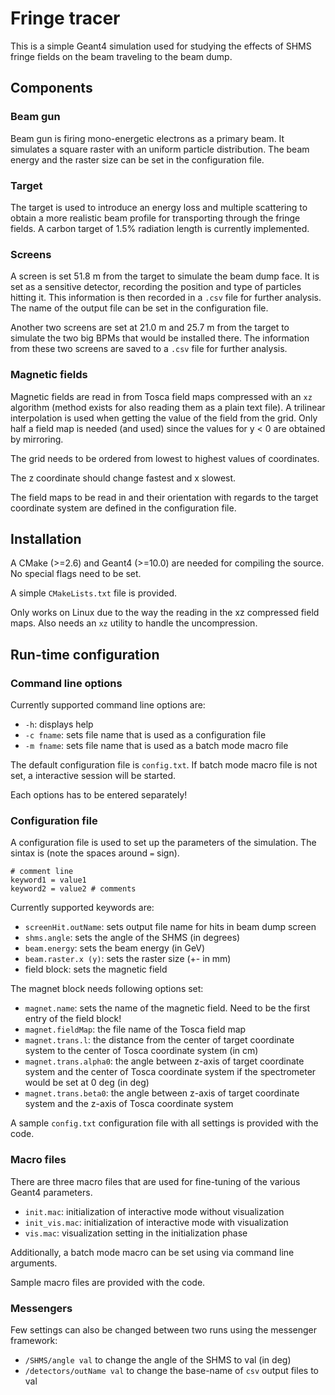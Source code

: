 # Fringe tracer

This is a simple Geant4 simulation used for studying the effects of SHMS fringe
fields on the beam traveling to the beam dump.

## Components

### Beam gun

Beam gun is firing mono-energetic electrons as a primary beam. It simulates a
square raster with an uniform particle distribution. The beam energy and the
raster size can be set in the configuration file.

### Target

The target is used to introduce an energy loss and multiple scattering to obtain
a more realistic beam profile for transporting through the fringe fields. A
carbon target of 1.5% radiation length is currently implemented.

### Screens

A screen is set 51.8 m from the target to simulate the beam dump face. It is set
as a sensitive detector, recording the position and type of particles hitting
it. This information is then recorded in a `.csv` file for further analysis.
The name of the output file can be set in the configuration file.

Another two screens are set at 21.0 m and 25.7 m from the target to simulate the
two big BPMs that would be installed there. The information from these two
screens are saved to a `.csv` file for further analysis.

### Magnetic fields

Magnetic fields are read in from Tosca field maps compressed with an `xz`
algorithm (method exists for also reading them as a plain text file). A
trilinear interpolation is used when getting the value of the field from the
grid. Only half a field map is needed (and used) since the values for y < 0 are
obtained by mirroring.

The grid needs to be ordered from lowest to highest values of coordinates.

The z coordinate should change fastest and x slowest.

The field maps to be read in and their orientation with regards to the target
coordinate system are defined in the configuration file.

## Installation

A CMake (>=2.6) and Geant4 (>=10.0) are needed for compiling the source. No
special flags need to be set.

A simple `CMakeLists.txt` file is provided.

Only works on Linux due to the way the reading in the xz compressed field maps.
Also needs an `xz` utility to handle the uncompression.

## Run-time configuration

### Command line options

Currently supported command line options are:
- `-h`: displays help
- `-c fname`: sets file name that is used as a configuration file
- `-m fname`: sets file name that is used as a batch mode macro file

The default configuration file is `config.txt`. If batch mode macro file is not
set, a interactive session will be started.

Each options has to be entered separately!

### Configuration file

A configuration file is used to set up the parameters of the simulation. The
sintax is (note the spaces around `=` sign).

    # comment line
    keyword1 = value1
    keyword2 = value2 # comments

Currently supported keywords are:
- `screenHit.outName`: sets output file name for hits in beam dump screen
- `shms.angle`: sets the angle of the SHMS (in degrees)
- `beam.energy`: sets the beam energy (in GeV)
- `beam.raster.x (y)`: sets the raster size (+- in mm)
- field block: sets the magnetic field

The magnet block needs following options set:
- `magnet.name`: sets the name of the magnetic field. Need to be the first entry
of the field block!
- `magnet.fieldMap`: the file name of the Tosca field map
- `magnet.trans.l`: the distance from the center of target coordinate system to
the center of Tosca coordinate system (in cm)
- `magnet.trans.alpha0`: the angle between z-axis of target coordinate system
and the center of Tosca coordinate system if the spectrometer would be set at
0 deg (in deg)
- `magnet.trans.beta0`: the angle between z-axis of target coordinate system and
the z-axis of Tosca coordinate system

A sample `config.txt` configuration file with all settings is provided with the
code.

### Macro files

There are three macro files that are used for fine-tuning of the various Geant4
parameters.
- `init.mac`: initialization of interactive mode without visualization
- `init_vis.mac`: initialization of interactive mode with visualization
- `vis.mac`: visualization setting in the initialization phase

Additionally, a batch mode macro can be set using via command line arguments.

Sample macro files are provided with the code.

### Messengers

Few settings can also be changed between two runs using the messenger framework:
- `/SHMS/angle val` to change the angle of the SHMS to val (in deg)
- `/detectors/outName val` to change the base-name of `csv` output files to val
